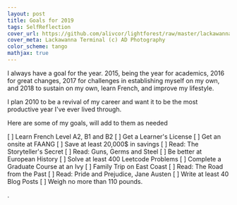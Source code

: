```yaml
---
layout: post
title: Goals for 2019
tags: SelfReflection
cover_url: https://github.com/alivcor/lightforest/raw/master/lackawanna.jpg
cover_meta: Lackawanna Terminal (c) AD Photography
color_scheme: tango
mathjax: true
---
```

<style TYPE="text/css">
code.has-jax {font: inherit; font-size: 100%; background: inherit; border: inherit;}
</style>
<script type="text/x-mathjax-config">
MathJax.Hub.Config({
    tex2jax: {
        inlineMath: [['$','$']],
        skipTags: ['script', 'noscript', 'style', 'textarea', 'pre'] // removed 'code' entry
    }
});
MathJax.Hub.Queue(function() {
    var all = MathJax.Hub.getAllJax(), i;
    for(i = 0; i < all.length; i += 1) {
        all[i].SourceElement().parentNode.className += ' has-jax';
    }
});
</script>
<script type="text/javascript" src="https://cdnjs.cloudflare.com/ajax/libs/mathjax/2.7.4/MathJax.js?config=TeX-AMS_HTML-full"></script>


I always have a goal for the year. 2015, being the year for academics, 2016 for great changes, 2017 for challenges in establishing myself on my own, and 2018 to sustain on my own, learn French, and improve my lifestyle.


I plan 2010 to be a revival of my career and want it to be the most productive year I've ever lived through.

Here are some of my goals, will add to them as needed

[ ] Learn French Level A2, B1 and B2
[ ] Get a Learner's License
[ ] Get an onsite at FAANG
[ ] Save at least 20,000$ in savings
[ ] Read: The Storyteller's Secret
[ ] Read: Guns, Germs and Steel
[ ] Be better at European History
[ ] Solve at least 400 Leetcode Problems
[ ] Complete a Graduate Course at an Ivy
[ ] Family Trip on East Coast
[ ] Read: The Road from the Past
[ ] Read: Pride and Prejudice, Jane Austen
[ ] Write at least 40 Blog Posts
[ ] Weigh no more than 110 pounds.

.